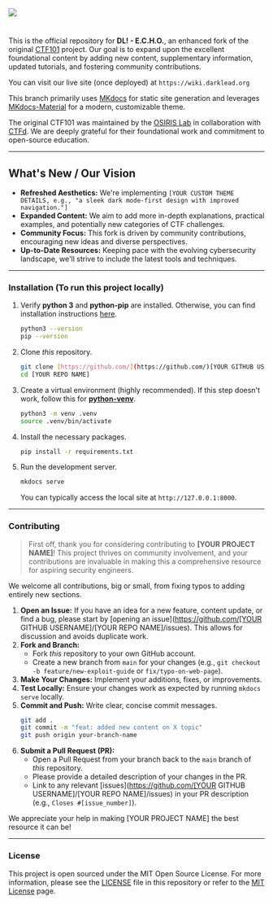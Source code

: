 <img src='docs/images/ctf101_dark.png'>

# 

This is the official repository for **DL! - E.C.H.O.**, an enhanced fork of the original [CTF101](https://github.com/osirislab/ctf101) project. Our goal is to expand upon the excellent foundational content by adding new content, supplementary information, updated tutorials, and fostering community contributions.

You can visit our live site (once deployed) at `https://wiki.darklead.org`

This branch primarily uses [MKdocs](https://www.mkdocs.org/) for static site generation and leverages [MKdocs-Material](https://squidfunk.github.io/mkdocs-material/) for a modern, customizable theme.

The original CTF101 was maintained by the [OSIRIS Lab](https://osiris.cyber.nyu.edu/) in collaboration with [CTFd](https://ctfd.io/). We are deeply grateful for their foundational work and commitment to open-source education.

---

## What's New / Our Vision

* **Refreshed Aesthetics:** We're implementing `[YOUR CUSTOM THEME DETAILS, e.g., "a sleek dark mode-first design with improved navigation."]`
* **Expanded Content:** We aim to add more in-depth explanations, practical examples, and potentially new categories of CTF challenges.
* **Community Focus:** This fork is driven by community contributions, encouraging new ideas and diverse perspectives.
* **Up-to-Date Resources:** Keeping pace with the evolving cybersecurity landscape, we'll strive to include the latest tools and techniques.

---

### Installation (To run this project locally)

1.  Verify **python 3** and **python-pip** are installed. Otherwise, you can find installation instructions [here](https://www.python.org/downloads/).
    ```sh
    python3 --version
    pip --version
    ```

2.  Clone *this* repository.
    ```sh
    git clone [https://github.com/](https://github.com/)[YOUR GITHUB USERNAME]/[YOUR REPO NAME].git
    cd [YOUR REPO NAME]
    ```

3.  Create a virtual environment (highly recommended). If this step doesn't work, follow this for [**python-venv**](https://packaging.python.org/en/latest/guides/installing-using-pip-and-virtual-environments/).
    ```sh
    python3 -m venv .venv
    source .venv/bin/activate
    ```

4.  Install the necessary packages.
    ```sh
    pip install -r requirements.txt
    ```

5.  Run the development server.
    ```sh
    mkdocs serve
    ```
    You can typically access the local site at `http://127.0.0.1:8000`.

---

### Contributing

> First off, thank you for considering contributing to **[YOUR PROJECT NAME]**! This project thrives on community involvement, and your contributions are invaluable in making this a comprehensive resource for aspiring security engineers.

We welcome all contributions, big or small, from fixing typos to adding entirely new sections.

1.  **Open an Issue:** If you have an idea for a new feature, content update, or find a bug, please start by [opening an issue](https://github.com/[YOUR GITHUB USERNAME]/[YOUR REPO NAME]/issues). This allows for discussion and avoids duplicate work.
2.  **Fork and Branch:**
    * Fork *this* repository to your own GitHub account.
    * Create a new branch from `main` for your changes (e.g., `git checkout -b feature/new-exploit-guide` or `fix/typo-on-web-page`).
3.  **Make Your Changes:** Implement your additions, fixes, or improvements.
4.  **Test Locally:** Ensure your changes work as expected by running `mkdocs serve` locally.
5.  **Commit and Push:** Write clear, concise commit messages.
    ```sh
    git add .
    git commit -m "feat: added new content on X topic"
    git push origin your-branch-name
    ```
6.  **Submit a Pull Request (PR):**
    * Open a Pull Request from your branch back to the `main` branch of *this* repository.
    * Please provide a detailed description of your changes in the PR.
    * Link to any relevant [issues](https://github.com/[YOUR GITHUB USERNAME]/[YOUR REPO NAME]/issues) in your PR description (e.g., `Closes #[issue_number]`).

We appreciate your help in making [YOUR PROJECT NAME] the best resource it can be!

---

### License

This project is open sourced under the MIT Open Source License. For more information, please see the [LICENSE](LICENSE) file in this repository or refer to the [MIT License](https://tlo.mit.edu/understand-ip/exploring-mit-open-source-license-comprehensive-guide) page.

````